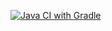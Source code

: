 [![Java CI with Gradle](https://github.com/KateBo-net/aqa-hw2-api-ci/actions/workflows/gradle.yml/badge.svg)](https://github.com/KateBo-net/aqa-hw2-api-ci/actions/workflows/gradle.yml)